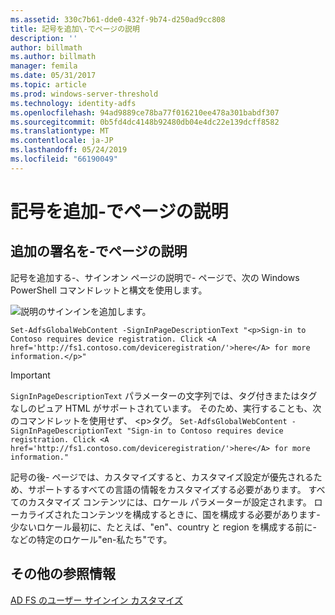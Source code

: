 ```yaml
---
ms.assetid: 330c7b61-dde0-432f-9b74-d250ad9cc808
title: 記号を追加\-でページの説明
description: ''
author: billmath
ms.author: billmath
manager: femila
ms.date: 05/31/2017
ms.topic: article
ms.prod: windows-server-threshold
ms.technology: identity-adfs
ms.openlocfilehash: 94ad9889ce78ba77f016210ee478a301babdf307
ms.sourcegitcommit: 0b5fd4dc4148b92480db04e4dc22e139dcff8582
ms.translationtype: MT
ms.contentlocale: ja-JP
ms.lasthandoff: 05/24/2019
ms.locfileid: "66190049"
---
```

# <a name="add-sign-in-page-description"></a>記号を追加\-でページの説明


## <a name="to-add-sign-in-page-description"></a>追加の署名を\-でページの説明  
記号を追加する\-、サインオン ページの説明で\- ページで、次の Windows PowerShell コマンドレットと構文を使用します。  

![説明のサインインを追加します。](media/AD-FS-user-sign-in-customization/ADFS_Blue_Custom2.png)

    Set-AdfsGlobalWebContent -SignInPageDescriptionText "<p>Sign-in to Contoso requires device registration. Click <A href='http://fs1.contoso.com/deviceregistration/'>here</A> for more information.</p>" 
 
  
> [!IMPORTANT]  
> `SignInPageDescriptionText` パラメーターの文字列では、タグ付きまたはタグなしのピュア HTML がサポートされています。 そのため、実行することも、次のコマンドレットを使用せず、 &lt;p&gt;タグ。  `Set-AdfsGlobalWebContent -SignInPageDescriptionText "Sign-in to Contoso requires device registration. Click <A href='http://fs1.contoso.com/deviceregistration/'>here</A> for more information." ` 

記号の後\- ページでは、カスタマイズすると、カスタマイズ設定が優先されるため、サポートするすべての言語の情報をカスタマイズする必要があります。 すべてのカスタマイズ コンテンツには、ロケール パラメーターが設定されます。 ローカライズされたコンテンツを構成するときに、国を構成する必要があります\-少ないロケール最初に、たとえば、"en"、country と region を構成する前に\-などの特定のロケール"en\-私たち"です。  

## <a name="additional-references"></a>その他の参照情報 
[AD FS のユーザー サインイン カスタマイズ](AD-FS-user-sign-in-customization.md)  

